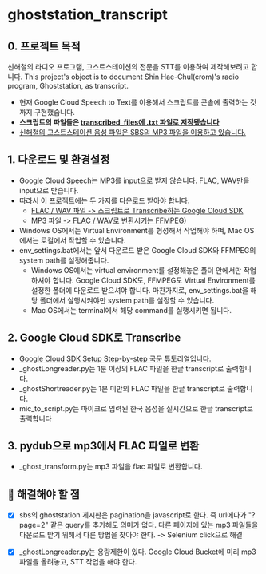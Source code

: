 # ghoststation_transcript

## 0. 프로젝트 목적
신해철의 라디오 프로그램, 고스트스테이션의 전문을 STT를 이용하여 제작해보려고 합니다.
This project's object is to document Shin Hae-Chul(crom)'s radio program, Ghoststation, as transcript.

- 현재 Google Cloud Speech to Text를 이용해서 스크립트를 콘솔에 출력하는 것까지 구현했습니다. 
- **스크립트의 파일들은 [transcribed_files에 .txt 파일로 저장됐습니다](./transcribed_files)**
- [신해철의 고스트스테이션 음성 파일은 SBS의 MP3 파일을 이용하고 있습니다.](https://programs.sbs.co.kr/radio/sghost/gorealrapod/56929) 



## 1. 다운로드 및 환경설정

- Google Cloud Speech는 MP3를 input으로 받지 않습니다. FLAC, WAV만을 input으로 받습니다. 
- 따라서 이 프로젝트에는 두 가지를 다운로드 받아야 합니다.
  - [FLAC / WAV 파일 -> 스크립트로 Transcribe하는 Google Cloud SDK](https://cloud.google.com/sdk/docs/)
  - [MP3 파일 -> FLAC / WAV로 변환시키는 FFMPEG](https://trac.ffmpeg.org/wiki/CompilationGuide/macOS))
- Windows OS에서는 Virtual Environment를 형성해서 작업해야 하며, Mac OS에서는 로컬에서 작업할 수 있습니다. 
- env_settings.bat에서는 앞서 다운로드 받은 Google Cloud SDK와 FFMPEG의 system path를 설정해줍니다. 
  - Windows OS에서는 virtual environment를 설정해놓은 폴더 안에서만 작업하셔야 합니다. Google Cloud SDK도, FFMPEG도 Virtual Environment를 설정한 폴더에 다운로드 받으셔야 합니다. 마찬가지로, env_settings.bat을 해당 폴더에서 실행시켜야만 system path를 설정할 수 있습니다. 
  - Mac OS에서는 terminal에서 해당 command를 실행시키면 됩니다. 



## 2. Google Cloud SDK로 Transcribe

- [Google Cloud SDK Setup Step-by-step 국문 튜토리얼입니다.](https://www.youtube.com/watch?v=Ds-7D8d-FwA) 
- _ghostLongreader.py는 1분 이상의 FLAC 파일을 한글 transcript로 출력합니다.
- _ghostShortreader.py는 1분 미만의 FLAC 파일을 한글 transcript로 출력합니다.
- mic_to_script.py는 마이크로 입력된 한국 음성을 실시간으로 한글 transcript로 출력합니다



## 3. pydub으로 mp3에서 FLAC 파일로 변환

- _ghost_transform.py는 mp3 파일을 flac 파일로 변환합니다. 



## 💪 해결해야 할 점

- [x] sbs의 ghoststation 게시판은 pagination을 javascript로 한다. 즉 url에다가 "?page=2" 같은 query를 추가해도 의미가 없다. 다른 페이지에 있는 mp3 파일들을 다운로드 받기 위해서 다른 방법을 찾아야 한다. 
  -> Selenium click으로 해결
- [x] _ghostLongreader.py는 용량제한이 있다. Google Cloud Bucket에 미리 mp3 파일을 올려놓고, STT 작업을 해야 한다. 


